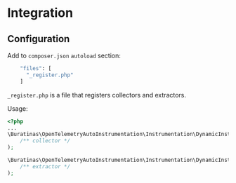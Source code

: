 # Integration

## Configuration
Add to `composer.json` `autoload` section:
```bash
    "files": [
      "_register.php"
    ]
```
`_register.php` is a file that registers collectors and extractors.

Usage:
```php
<?php
...
\Buratinas\OpenTelemetryAutoInstrumentation\Instrumentation\DynamicInstrumentationFactory::addCollector(
    /** collector */
);

\Buratinas\OpenTelemetryAutoInstrumentation\Instrumentation\DynamicInstrumentationFactory::addExtractor(
    /** extractor */
);
```
